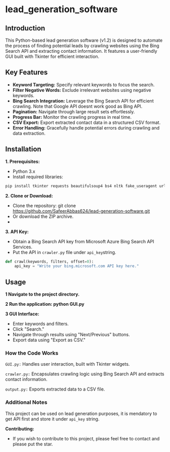 # lead_generation_software

## Introduction

This Python-based lead generation software (v1.2) is designed to automate the process of finding potential leads by crawling websites using the Bing Search API and extracting contact information. It features a user-friendly GUI built with Tkinter for efficient interaction.

## Key Features

- <b>Keyword Targeting:</b> Specify relevant keywords to focus the search.
- <b>Filter Negative Words:</b> Exclude irrelevant websites using negative keywords.
- <b>Bing Search Integration:</b> Leverage the Bing Search API for efficient crawling. Note that Google API doesnt work good as Bing API.
- <b>Pagination:</b> Navigate through large result sets effortlessly.
- <b>Progress Bar:</b> Monitor the crawling progress in real time.
- <b>CSV Export:</b> Export extracted contact data in a structured CSV format.
- <b>Error Handling:</b> Gracefully handle potential errors during crawling and data extraction.
  
## Installation

**1. Prerequisites:**

- Python 3.x
- Install required libraries:
```Bash
pip install tkinter requests beautifulsoup4 bs4 nltk fake_useragent urllib.parse re csv output
```

**2. Clone or Download:**

- Clone the repository: git clone https://github.com/SafeerAbbas624/lead-generation-software.git
- Or download the ZIP archive.
- 
**3. API Key:**
  
- Obtain a Bing Search API key from Microsoft Azure Bing Search API Services. 
- Put the API in ```crawler.py``` file under ```api_key```string.
``` python
def crawl(keywords, filters, offset=0):
    api_key = "Write your bing.microsoft.com API key here."
```

## Usage

**1 Navigate to the project directory.**

**2 Run the application: python GUI.py**

**3 GUI Interface:**

- Enter keywords and filters.
- Click "Search."
- Navigate through results using "Next/Previous" buttons.
- Export data using "Export as CSV."
  
### How the Code Works

```GUI.py:``` Handles user interaction, built with Tkinter widgets.

```crawler.py:``` Encapsulates crawling logic using Bing Search API and extracts contact information.

```output.py:``` Exports extracted data to a CSV file.

### Additional Notes

This project can be used on lead generation purposes, it is mendatory to get API first and store it under ```api_key``` string. 

**Contributing:**

- If you wish to contribute to this project, please feel free to contact and please put the star. 
